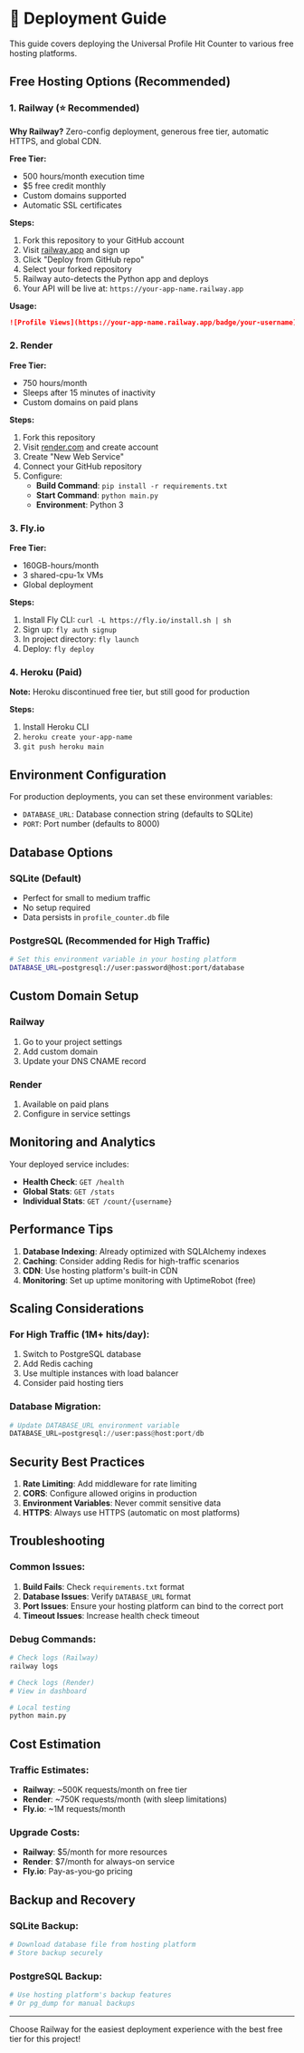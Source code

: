 # 🚀 Deployment Guide

This guide covers deploying the Universal Profile Hit Counter to various free hosting platforms.

## Free Hosting Options (Recommended)

### 1. Railway (⭐ Recommended)
**Why Railway?** Zero-config deployment, generous free tier, automatic HTTPS, and global CDN.

**Free Tier:**
- 500 hours/month execution time
- $5 free credit monthly
- Custom domains supported
- Automatic SSL certificates

**Steps:**
1. Fork this repository to your GitHub account
2. Visit [railway.app](https://railway.app) and sign up
3. Click "Deploy from GitHub repo"
4. Select your forked repository
5. Railway auto-detects the Python app and deploys
6. Your API will be live at: `https://your-app-name.railway.app`

**Usage:**
```markdown
![Profile Views](https://your-app-name.railway.app/badge/your-username)
```

### 2. Render
**Free Tier:**
- 750 hours/month
- Sleeps after 15 minutes of inactivity
- Custom domains on paid plans

**Steps:**
1. Fork this repository
2. Visit [render.com](https://render.com) and create account
3. Create "New Web Service"
4. Connect your GitHub repository
5. Configure:
   - **Build Command**: `pip install -r requirements.txt`
   - **Start Command**: `python main.py`
   - **Environment**: Python 3

### 3. Fly.io
**Free Tier:**
- 160GB-hours/month
- 3 shared-cpu-1x VMs
- Global deployment

**Steps:**
1. Install Fly CLI: `curl -L https://fly.io/install.sh | sh`
2. Sign up: `fly auth signup`
3. In project directory: `fly launch`
4. Deploy: `fly deploy`

### 4. Heroku (Paid)
**Note:** Heroku discontinued free tier, but still good for production

**Steps:**
1. Install Heroku CLI
2. `heroku create your-app-name`
3. `git push heroku main`

## Environment Configuration

For production deployments, you can set these environment variables:

- `DATABASE_URL`: Database connection string (defaults to SQLite)
- `PORT`: Port number (defaults to 8000)

## Database Options

### SQLite (Default)
- Perfect for small to medium traffic
- No setup required
- Data persists in `profile_counter.db` file

### PostgreSQL (Recommended for High Traffic)
```bash
# Set this environment variable in your hosting platform
DATABASE_URL=postgresql://user:password@host:port/database
```

## Custom Domain Setup

### Railway
1. Go to your project settings
2. Add custom domain
3. Update your DNS CNAME record

### Render
1. Available on paid plans
2. Configure in service settings

## Monitoring and Analytics

Your deployed service includes:

- **Health Check**: `GET /health`
- **Global Stats**: `GET /stats` 
- **Individual Stats**: `GET /count/{username}`

## Performance Tips

1. **Database Indexing**: Already optimized with SQLAlchemy indexes
2. **Caching**: Consider adding Redis for high-traffic scenarios
3. **CDN**: Use hosting platform's built-in CDN
4. **Monitoring**: Set up uptime monitoring with UptimeRobot (free)

## Scaling Considerations

### For High Traffic (1M+ hits/day):
1. Switch to PostgreSQL database
2. Add Redis caching
3. Use multiple instances with load balancer
4. Consider paid hosting tiers

### Database Migration:
```python
# Update DATABASE_URL environment variable
DATABASE_URL=postgresql://user:pass@host:port/db
```

## Security Best Practices

1. **Rate Limiting**: Add middleware for rate limiting
2. **CORS**: Configure allowed origins in production
3. **Environment Variables**: Never commit sensitive data
4. **HTTPS**: Always use HTTPS (automatic on most platforms)

## Troubleshooting

### Common Issues:

1. **Build Fails**: Check `requirements.txt` format
2. **Database Issues**: Verify `DATABASE_URL` format
3. **Port Issues**: Ensure your hosting platform can bind to the correct port
4. **Timeout Issues**: Increase health check timeout

### Debug Commands:
```bash
# Check logs (Railway)
railway logs

# Check logs (Render)
# View in dashboard

# Local testing
python main.py
```

## Cost Estimation

### Traffic Estimates:
- **Railway**: ~500K requests/month on free tier
- **Render**: ~750K requests/month (with sleep limitations)
- **Fly.io**: ~1M requests/month

### Upgrade Costs:
- **Railway**: $5/month for more resources
- **Render**: $7/month for always-on service
- **Fly.io**: Pay-as-you-go pricing

## Backup and Recovery

### SQLite Backup:
```bash
# Download database file from hosting platform
# Store backup securely
```

### PostgreSQL Backup:
```bash
# Use hosting platform's backup features
# Or pg_dump for manual backups
```

---

Choose Railway for the easiest deployment experience with the best free tier for this project!
